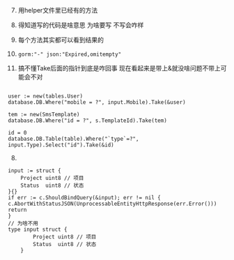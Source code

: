 7. 用helper文件里已经有的方法
8. 得知道写的代码是啥意思  为啥要写 不写会咋样
9. 每个方法其实都可以看到结果的

6. `gorm:"-" json:"Expired,omitempty"`

7. 搞不懂Take后面的指针到底是咋回事 现在看起来是带上&就没啥问题不带上可能会不对

```cgo

user := new(tables.User)
database.DB.Where("mobile = ?", input.Mobile).Take(&user)

tem := new(SmsTemplate)
database.DB.Where("id = ?", s.TemplateId).Take(tem)

id = 0
database.DB.Table(table).Where("`type`=?", input.Type).Select("id").Take(&id)
```


8.  
```cgo
input := struct {
    Project uint8 // 项目
    Status  uint8 // 状态
}{}
if err := c.ShouldBindQuery(&input); err != nil {
c.AbortWithStatusJSON(UnprocessableEntityHttpResponse(err.Error()))
return
} 
// 为啥不用
type input struct {
		Project uint8 // 项目
		Status  uint8 // 状态
	}
```